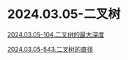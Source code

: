 # 2024.03.05-二叉树

[2024.03.05-104.二叉树的最大深度](2024%2003%2005-%E4%BA%8C%E5%8F%89%E6%A0%91%206b922d49986f4faf85bc9106cd12c5ab/2024%2003%2005-104%20%E4%BA%8C%E5%8F%89%E6%A0%91%E7%9A%84%E6%9C%80%E5%A4%A7%E6%B7%B1%E5%BA%A6%20c6649929175d46038db921b552f2a235.md)

[2024.03.05-543.二叉树的直径](2024%2003%2005-%E4%BA%8C%E5%8F%89%E6%A0%91%206b922d49986f4faf85bc9106cd12c5ab/2024%2003%2005-543%20%E4%BA%8C%E5%8F%89%E6%A0%91%E7%9A%84%E7%9B%B4%E5%BE%84%209db6d046b0954b45b96ca749922a2ece.md)